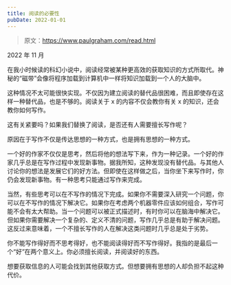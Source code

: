 ```yaml
---
title: 阅读的必要性
pubDate: 2022-01-01
---
```


> 原文：https://www.paulgraham.com/read.html 

            
2022 年 11 月

在我小时候读的科幻小说中，阅读经常被某种更高效的获取知识的方式所取代。神秘的“磁带”会像将程序加载到计算机中一样将知识加载到一个人的大脑中。

这种情况不太可能很快实现。不仅因为建立阅读的替代品很困难，而且即使存在这样一种替代品，也是不够的。阅读关于 x 的内容不仅会教你有关 x 的知识，还会教你如何写作。

这有关紧要吗？如果我们替换了阅读，是否还有人需要擅长写作呢？

原因在于写作不仅是传达思想的一种方式，也是拥有思想的一种方式。

一个好的作家不仅仅是思考，然后将他的想法写下来，作为一种记录。一个好的作家几乎总是在写作过程中发现新事物。据我所知，这种发现没有替代品。与其他人讨论你的想法是发展它们的好方法。但即使在这样做之后，当你坐下来写作时，你仍会发现新事物。有一种思考只能通过写作来完成。

当然，有些思考可以在不写作的情况下完成。如果你不需要深入研究一个问题，你可以在不写作的情况下解决它。如果你在考虑两个机器零件应该如何组合，写作可能不会有太大帮助。当一个问题可以被正式描述时，有时你可以在脑海中解决它。但如果你需要解决一个复杂的、定义不清的问题，写作几乎总是有助于解决问题。这反过来意味着，一个不擅长写作的人在解决这类问题时几乎总是处于劣势。

你不能写作得好而不思考得好，也不能阅读得好而不写作得好。我指的是最后一个“好”在两个意义上。你必须擅长阅读，并阅读好的东西。

想要获取信息的人可能会找到其他获取方式。但想要拥有思想的人却负担不起这种代价。
